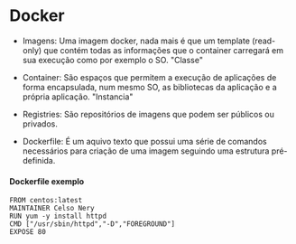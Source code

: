 # Docker

- Imagens: 
	Uma imagem docker, nada mais é que um template (read-only) que contém todas as informações que o container carregará em sua execução como por exemplo o SO. "Classe"

- Container: 
	São espaços que permitem a execução de aplicações de forma encapsulada, num mesmo SO, as bibliotecas da aplicação e a própria aplicação.
	"Instancia"

- Registries: 
	São repositórios de imagens que podem ser públicos ou privados.

- Dockerfile: 
	É um aquivo texto que possui uma série de comandos necessários para criação de uma imagem seguindo uma estrutura pré-definida.

#### Dockerfile exemplo

```
FROM centos:latest
MAINTAINER Celso Nery
RUN yum -y install httpd
CMD ["/usr/sbin/httpd","-D","FOREGROUND"]
EXPOSE 80
```
